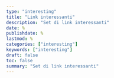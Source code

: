 ```yaml
---
type: "interesting"
title: "Link interessanti"
description: "Set di link interessanti"
date: %
publishdate: %
lastmod: %
categories: ["interesting"]
keywords: ["interesting"]
draft: false
toc: false
summary: "Set di link interessanti"
---
```


<!-- markdownlint-disable MD012 -->
